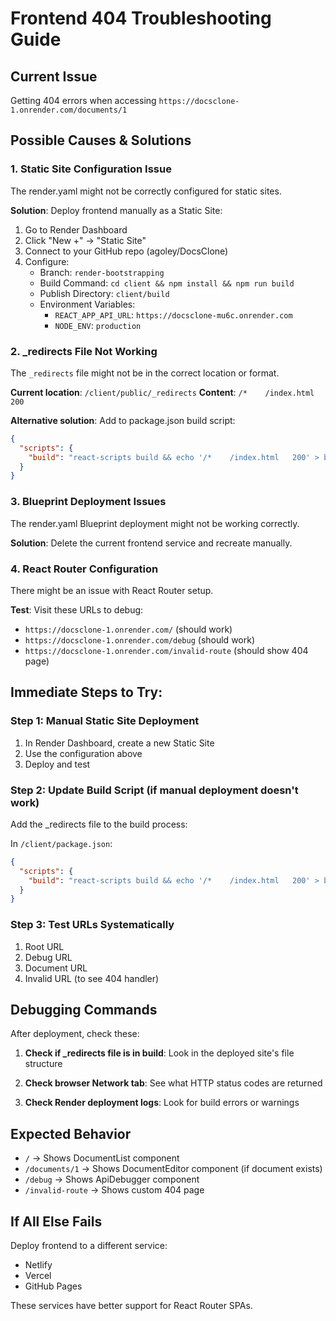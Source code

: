 # Frontend 404 Troubleshooting Guide

## Current Issue

Getting 404 errors when accessing `https://docsclone-1.onrender.com/documents/1`

## Possible Causes & Solutions

### 1. Static Site Configuration Issue

The render.yaml might not be correctly configured for static sites.

**Solution**: Deploy frontend manually as a Static Site:

1. Go to Render Dashboard
2. Click "New +" → "Static Site"
3. Connect to your GitHub repo (agoley/DocsClone)
4. Configure:
   - Branch: `render-bootstrapping`
   - Build Command: `cd client && npm install && npm run build`
   - Publish Directory: `client/build`
   - Environment Variables:
     - `REACT_APP_API_URL`: `https://docsclone-mu6c.onrender.com`
     - `NODE_ENV`: `production`

### 2. \_redirects File Not Working

The `_redirects` file might not be in the correct location or format.

**Current location**: `/client/public/_redirects`
**Content**: `/*    /index.html   200`

**Alternative solution**: Add to package.json build script:

```json
{
  "scripts": {
    "build": "react-scripts build && echo '/*    /index.html   200' > build/_redirects"
  }
}
```

### 3. Blueprint Deployment Issues

The render.yaml Blueprint deployment might not be working correctly.

**Solution**: Delete the current frontend service and recreate manually.

### 4. React Router Configuration

There might be an issue with React Router setup.

**Test**: Visit these URLs to debug:

- `https://docsclone-1.onrender.com/` (should work)
- `https://docsclone-1.onrender.com/debug` (should work)
- `https://docsclone-1.onrender.com/invalid-route` (should show 404 page)

## Immediate Steps to Try:

### Step 1: Manual Static Site Deployment

1. In Render Dashboard, create a new Static Site
2. Use the configuration above
3. Deploy and test

### Step 2: Update Build Script (if manual deployment doesn't work)

Add the \_redirects file to the build process:

In `/client/package.json`:

```json
{
  "scripts": {
    "build": "react-scripts build && echo '/*    /index.html   200' > build/_redirects"
  }
}
```

### Step 3: Test URLs Systematically

1. Root URL
2. Debug URL
3. Document URL
4. Invalid URL (to see 404 handler)

## Debugging Commands

After deployment, check these:

1. **Check if \_redirects file is in build**:
   Look in the deployed site's file structure

2. **Check browser Network tab**:
   See what HTTP status codes are returned

3. **Check Render deployment logs**:
   Look for build errors or warnings

## Expected Behavior

- `/` → Shows DocumentList component
- `/documents/1` → Shows DocumentEditor component (if document exists)
- `/debug` → Shows ApiDebugger component
- `/invalid-route` → Shows custom 404 page

## If All Else Fails

Deploy frontend to a different service:

- Netlify
- Vercel
- GitHub Pages

These services have better support for React Router SPAs.

